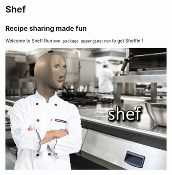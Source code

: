# Shef
## Recipe sharing made fun

Welcome to Shef! Run ```mvn package appengine:run``` to get Sheffin'!

![Shef](https://github.com/googleinterns/step20-2020/blob/UpdateReadme/src/main/webapp/assets/images/shef.png "Shef")
